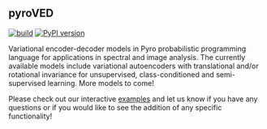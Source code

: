 ## pyroVED

[![build](https://github.com/ziatdinovmax/pyroVED/actions/workflows/actions.yml/badge.svg)](https://github.com/ziatdinovmax/pyroVED/actions/workflows/actions.yml)
[![PyPI version](https://badge.fury.io/py/pyroved.svg)](https://badge.fury.io/py/pyroved)

Variational encoder-decoder models in Pyro probabilistic programming language for applications in spectral and image analysis. The currently available models include variational autoencoders with translational and/or rotational invariance for unsupervised, class-conditioned and semi-supervised learning. More models to come!

Please check out our interactive [examples](https://colab.research.google.com/github/ziatdinovmax/pyroVED/blob/main/examples/pyroVED_examples.ipynb) and let us know if you have any questions or if you would like to see the addition of any specific functionality!
